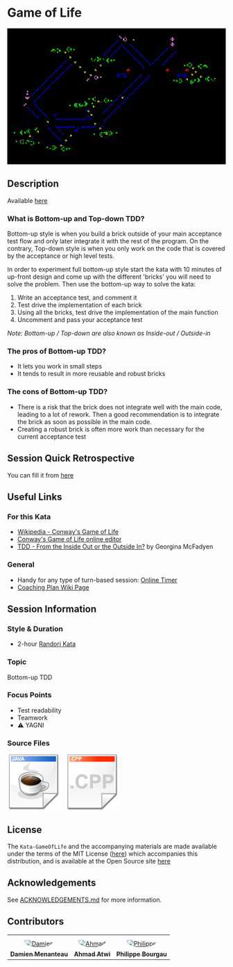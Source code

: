 # Game of Life

[![Kata Image](images/ColorCodedRacetrack.gif)](https://upload.wikimedia.org/wikipedia/commons/d/d0/Color_coded_racetrack_large_channel.gif)

## Description

Available [here](http://codingdojo.org/kata/GameOfLife/)

### What is Bottom-up and Top-down TDD?

Bottom-up style is when you build a brick outside of your main acceptance test flow and only later integrate it
with the rest of the program. On the contrary, Top-down style is when you only work on the code that is covered
by the acceptance or high level tests.

In order to experiment full bottom-up style start the kata with 10 minutes of up-front design and come up with the
different 'bricks' you will need to solve the problem. Then use the bottom-up way to solve the kata:

1. Write an acceptance test, and comment it
2. Test drive the implementation of each brick
3. Using all the bricks, test drive the implementation of the main function
4. Uncomment and pass your acceptance test

_Note: Bottom-up / Top-down are also known as Inside-out / Outside-in_

### The pros of Bottom-up TDD?

* It lets you work in small steps
* It tends to result in more reusable and robust bricks

### The cons of Bottom-up TDD?

* There is a risk that the brick does not integrate well with the main code, leading to a lot of rework. Then a good recommendation is to integrate the brick as soon as possible in the main code.
* Creating a robust brick is often more work than necessary for the current acceptance test

## Session Quick Retrospective

You can fill it from [here](./QuickRetrospective.md)

## Useful Links

### For this Kata

* [Wikipedia - Conway's Game of Life](https://en.wikipedia.org/wiki/Conway%27s_Game_of_Life)
* [Conway's Game of Life online editor](https://tebs-game-of-life.com/conways-editor/conways-editor.html)
* [TDD - From the Inside Out or the Outside In?](https://8thlight.com/blog/georgina-mcfadyen/2016/06/27/inside-out-tdd-vs-outside-in.html) by Georgina McFadyen

### General

* Handy for any type of turn-based session: [Online Timer](https://agility.jahed.dev/)
* [Coaching Plan Wiki Page](https://mxwiki.murex.com/confluence/display/DEVS/%5BXP+Coaching%5D+A+Kata+Plan+to+go+from+learning+TDD+to+refactoring+existing+code)

## Session Information

### Style & Duration

- 2-hour [Randori Kata](./doc/RandoriKata.md)

### Topic

Bottom-up TDD

### Focus Points

* Test readability
* Teamwork
* ⚠ YAGNI

### Source Files

[![Java](./images/LanguageJava.png)](./java)
[![C++](./images/LanguageCpp.png)](./cpp)

## License

The `Kata-GameOfLife` and the accompanying materials are made available
under the terms of the MIT License ([here](LICENSE.md)) which accompanies this
distribution, and is available at the Open Source site [here](https://opensource.org/licenses/MIT)

## Acknowledgements

See [ACKNOWLEDGEMENTS.md](./ACKNOWLEDGEMENTS.md) for more information.

## Contributors

<table>
<tr>
    <td align="center" style="word-wrap: break-word; width: 150.0; height: 150.0">
        <a href=https://github.com/mengdaming>
            <img src=https://avatars.githubusercontent.com/u/1313765?v=4 width="100;"  style="border-radius:50%;align-items:center;justify-content:center;overflow:hidden;padding-top:10px" alt=Damien Menanteau/>
            <br />
            <sub style="font-size:14px"><b>Damien Menanteau</b></sub>
        </a>
    </td>
    <td align="center" style="word-wrap: break-word; width: 150.0; height: 150.0">
        <a href=https://github.com/aatwi>
            <img src=https://avatars.githubusercontent.com/u/11088496?v=4 width="100;"  style="border-radius:50%;align-items:center;justify-content:center;overflow:hidden;padding-top:10px" alt=Ahmad Atwi/>
            <br />
            <sub style="font-size:14px"><b>Ahmad Atwi</b></sub>
        </a>
    </td>
    <td align="center" style="word-wrap: break-word; width: 150.0; height: 150.0">
        <a href=https://github.com/philou>
            <img src=https://avatars.githubusercontent.com/u/23983?v=4 width="100;"  style="border-radius:50%;align-items:center;justify-content:center;overflow:hidden;padding-top:10px" alt=Philippe Bourgau/>
            <br />
            <sub style="font-size:14px"><b>Philippe Bourgau</b></sub>
        </a>
    </td>
</tr>
</table>
